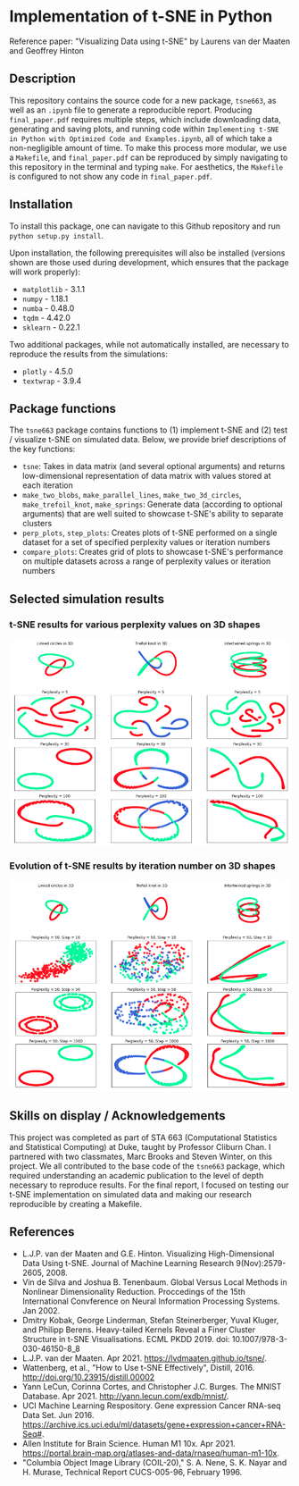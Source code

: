 # Implementation of t-SNE in Python

Reference paper: "Visualizing Data using t-SNE" by Laurens van der Maaten and Geoffrey Hinton

## Description

This repository contains the source code for a new package, `tsne663`, as well as an `.ipynb` file to generate a reproducible report. Producing `final_paper.pdf` requires multiple steps, which include downloading data, generating and saving plots, and running code within `Implementing t-SNE in Python with Optimized Code and Examples.ipynb`, all of which take a non-negligible amount of time. To make this process more modular, we use a `Makefile`, and `final_paper.pdf` can be reproduced by simply navigating to this repository in the terminal and typing `make`. For aesthetics, the `Makefile` is configured to not show any code in `final_paper.pdf`.

## Installation

To install this package, one can navigate to this Github repository and run `python setup.py install`. 

Upon installation, the following prerequisites will also be installed (versions shown are those used during development, which ensures that the package will work properly):

- `matplotlib` - 3.1.1
- `numpy` - 1.18.1
- `numba` - 0.48.0
- `tqdm` - 4.42.0
- `sklearn` - 0.22.1

Two additional packages, while not automatically installed, are necessary to reproduce the results from the simulations:

- `plotly` - 4.5.0
- `textwrap` - 3.9.4

## Package functions

The `tsne663` package contains functions to (1) implement t-SNE and (2) test / visualize t-SNE on simulated data. Below, we provide brief descriptions of the key functions:

- `tsne`: Takes in data matrix (and several optional arguments) and returns low-dimensional representation of data matrix with values stored at each iteration
- `make_two_blobs`, `make_parallel_lines`, `make_two_3d_circles`, `make_trefoil_knot`, `make_springs`: Generate data (according to optional arguments) that are well suited to showcase t-SNE's ability to separate clusters
- `perp_plots`, `step_plots`: Creates plots of t-SNE performed on a single dataset for a set of specified perplexity values or iteration numbers
- `compare_plots`: Creates grid of plots to showcase t-SNE's performance on multiple datasets across a range of perplexity values or iteration numbers

## Selected simulation results

### t-SNE results for various perplexity values on 3D shapes

![](data/plots/Perplexity.png)

### Evolution of t-SNE results by iteration number on 3D shapes

![](data/plots/Steps.png)

## Skills on display / Acknowledgements

This project was completed as part of STA 663 (Computational Statistics and Statistical Computing) at Duke, taught by Professor Cliburn Chan. I partnered with two classmates, Marc Brooks and Steven Winter, on this project. We all contributed to the base code of the `tsne663` package, which required understanding an academic publication to the level of depth necessary to reproduce results. For the final report, I focused on testing our t-SNE implementation on simulated data and making our research reproducible by creating a Makefile.

## References

- L.J.P. van der Maaten and G.E. Hinton. Visualizing High-Dimensional Data Using t-SNE. Journal of Machine Learning Research 9(Nov):2579-2605, 2008.
- Vin de Silva and Joshua B. Tenenbaum. Global Versus Local Methods in Nonlinear Dimensionality Reduction. Proccedings of the 15th International Convference on Neural Information Processing Systems. Jan 2002.
- Dmitry Kobak, George Linderman, Stefan Steinerberger, Yuval Kluger, and Philipp Berens. Heavy-tailed Kernels Reveal a Finer Cluster Structure in t-SNE Visualisations. ECML PKDD 2019. doi: 10.1007/978-3-030-46150-8_8
- L.J.P. van der Maaten. Apr 2021. https://lvdmaaten.github.io/tsne/.
- Wattenberg, et al., "How to Use t-SNE Effectively", Distill, 2016. http://doi.org/10.23915/distill.00002
- Yann LeCun, Corinna Cortes, and Christopher J.C. Burges. The MNIST Database. Apr 2021. http://yann.lecun.com/exdb/mnist/.
- UCI Machine Learning Respository. Gene expression Cancer RNA-seq Data Set. Jun 2016. https://archive.ics.uci.edu/ml/datasets/gene+expression+cancer+RNA-Seq#.
- Allen Institute for Brain Science. Human M1 10x. Apr 2021. https://portal.brain-map.org/atlases-and-data/rnaseq/human-m1-10x.
- "Columbia Object Image Library (COIL-20)," S. A. Nene, S. K. Nayar and H. Murase, Technical Report CUCS-005-96, February 1996.
